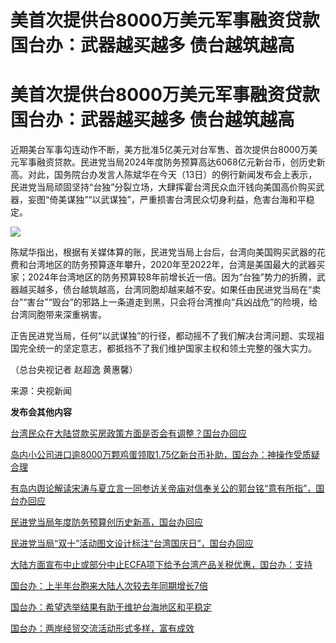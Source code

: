 # 美首次提供台8000万美元军事融资贷款 国台办：武器越买越多 债台越筑越高

# 美首次提供台8000万美元军事融资贷款 国台办：武器越买越多 债台越筑越高

近期美台军事勾连动作不断，美方批准5亿美元对台军售、首次提供台8000万美元军事融资贷款。民进党当局2024年度防务预算高达6068亿元新台币，创历史新高。对此，国务院台办发言人陈斌华在今天（13日）的例行新闻发布会上表示，民进党当局顽固坚持“台独”分裂立场，大肆挥霍台湾民众血汗钱向美国高价购买武器，妄图“倚美谋独”“以武谋独”，严重损害台湾民众切身利益，危害台海和平稳定。

![](https://inews.gtimg.com/om_bt/O1lepAWjT5saCJNqzBQu4ueoIyA2Vllpaw_cyYCRJ3Ag0AA/1000)

陈斌华指出，根据有关媒体算的账，民进党当局上台后，台湾向美国购买武器的花费和台湾地区的防务预算逐年攀升，2020年至2022年，台湾是美国最大的武器买家；2024年台湾地区的防务预算较8年前增长近一倍。因为“台独”势力的折腾，武器越买越多，债台越筑越高，台湾同胞却越来越不安。如果任由民进党当局在“卖台”“害台”“毁台”的邪路上一条道走到黑，只会将台湾推向“兵凶战危”的险境，给台湾同胞带来深重祸害。

正告民进党当局，任何“以武谋独”的行径，都动摇不了我们解决台湾问题、实现祖国完全统一的坚定意志，都抵挡不了我们维护国家主权和领土完整的强大实力。

（总台央视记者 赵超逸 黄惠馨）

来源：央视新闻

**发布会其他内容**

[台湾民众在大陆贷款买房政策方面是否会有调整？国台办回应](https://new.qq.com/rain/a/20230913A0335000)

[岛内小公司进口逾8000万颗鸡蛋领取1.75亿新台币补助，国台办：神操作受质疑合理](https://new.qq.com/rain/a/20230913A03FU300)

[有岛内舆论解读宋涛与夏立言一同参访关帝庙对信奉关公的郭台铭“意有所指”，国台办回应](https://new.qq.com/rain/a/20230913A03G7S00)

[民进党当局年度防务预算创历史新高，国台办回应](https://new.qq.com/rain/a/20230913A03G8000)

[民进党当局“双十”活动图文设计标注“台湾国庆日”，国台办回应](https://new.qq.com/rain/a/20230913A03F2U00)

[大陆方面宣布中止或部分中止ECFA项下给予台湾产品关税优惠，国台办：支持](https://new.qq.com/rain/a/20230913A03EMO00)

[国台办：上半年台胞来大陆人次较去年同期增长7倍](https://new.qq.com/rain/a/20230913A039HN00)

[国台办：希望选举结果有助于维护台海地区和平稳定](https://new.qq.com/rain/a/20230913A039HJ00)

[国台办：两岸经贸交流活动形式多样，富有成效 ](https://new.qq.com/rain/a/20230913A0312O00)


